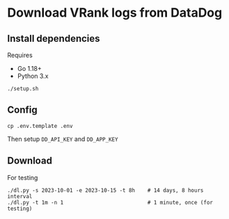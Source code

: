 # Download VRank logs from DataDog

## Install dependencies

Requires
- Go 1.18+
- Python 3.x

```
./setup.sh
```

## Config

```
cp .env.template .env
```

Then setup `DD_API_KEY` and `DD_APP_KEY`

## Download

For testing

```
./dl.py -s 2023-10-01 -e 2023-10-15 -t 8h    # 14 days, 8 hours interval
./dl.py -t 1m -n 1                           # 1 minute, once (for testing)
```

